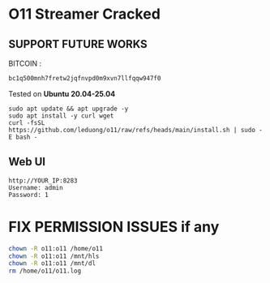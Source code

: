 # O11 Streamer Cracked

## SUPPORT FUTURE WORKS

BITCOIN :

```sh
bc1q500mnh7fretw2jqfnvpd0m9xvn7llfqqw947f0
```

Tested on **Ubuntu 20.04-25.04**

```
sudo apt update && apt upgrade -y
sudo apt install -y curl wget
curl -fsSL https://github.com/leduong/o11/raw/refs/heads/main/install.sh | sudo -E bash -
```

## Web UI

```
http://YOUR_IP:8283
Username: admin
Password: 1
```

# FIX PERMISSION ISSUES if any

```sh
chown -R o11:o11 /home/o11
chown -R o11:o11 /mnt/hls
chown -R o11:o11 /mnt/dl
rm /home/o11/o11.log
```
